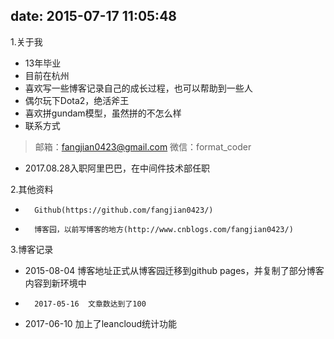 date: 2015-07-17 11:05:48
---


1.关于我

- 13年毕业
- 目前在杭州
- 喜欢写一些博客记录自己的成长过程，也可以帮助到一些人
- 偶尔玩下Dota2，绝活斧王
- 喜欢拼gundam模型，虽然拼的不怎么样
- 联系方式
> 邮箱：fangjian0423@gmail.com
> 微信：format_coder
- 2017.08.28入职阿里巴巴，在中间件技术部任职

2.其他资料

*		Github(https://github.com/fangjian0423/)
*		博客园，以前写博客的地方(http://www.cnblogs.com/fangjian0423/)

3.博客记录

* 	2015-08-04  博客地址正式从博客园迁移到github pages，并复制了部分博客内容到新环境中
*		2017-05-16  文章数达到了100
* 	2017-06-10  加上了leancloud统计功能
